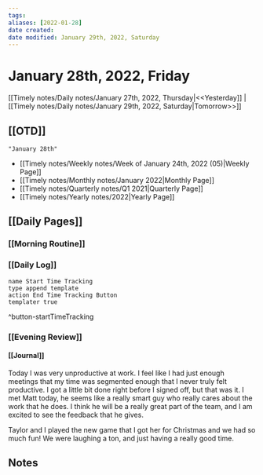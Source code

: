 ```yaml
---
tags:
aliases: [2022-01-28]
date created:
date modified: January 29th, 2022, Saturday
---
```


# January 28th, 2022, Friday

[[Timely notes/Daily notes/January 27th, 2022, Thursday|<<Yesterday]] | [[Timely notes/Daily notes/January 29th, 2022, Saturday|Tomorrow>>]]

## [[OTD]]

```query
"January 28th"
```
- [[Timely notes/Weekly notes/Week of January 24th, 2022 (05)|Weekly Page]]
- [[Timely notes/Monthly notes/January 2022|Monthly Page]]
- [[Timely notes/Quarterly notes/Q1 2021|Quarterly Page]]
- [[Timely notes/Yearly notes/2022|Yearly Page]]

## [[Daily Pages]]

### [[Morning Routine]]

### [[Daily Log]]

```button
name Start Time Tracking
type append template
action End Time Tracking Button
templater true
```
^button-startTimeTracking

### [[Evening Review]]

#### [[Journal]]

Today I was very unproductive at work. I feel like I had just enough meetings that my time was segmented enough that I never truly felt productive. I got a little bit done right before I signed off, but that was it. I met Matt today, he seems like a really smart guy who really cares about the work that he does. I think he will be a really great part of the team, and I am excited to see the feedback that he gives.

Taylor and I played the new game that I got her for Christmas and we had so much fun! We were laughing a ton, and just having a really good time.

## Notes

